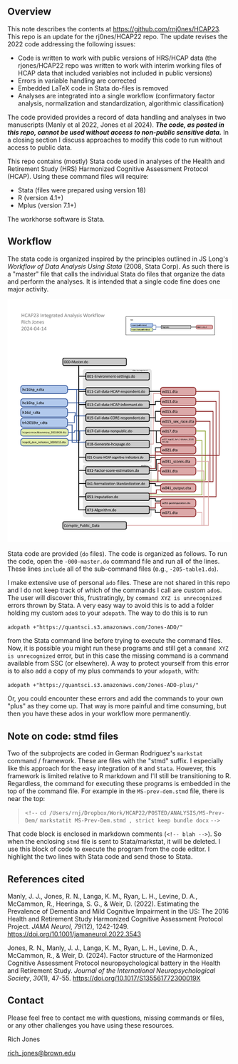 
## Overview
This note describes the contents at https://github.com/rnj0nes/HCAP23. This repo is an update for the rj0nes/HCAP22 repo. The update revises the 2022 code addressing the following issues:

- Code is written to work with public versions of HRS/HCAP data (the rjones/HCAP22 repo was written to work with interim working files of HCAP data that included variables not included in public versions)
- Errors in variable handling are corrected
- Embedded LaTeX code in Stata do-files is removed
- Analyses are integrated into a single workflow (confirmatory factor analysis, normalization and standardization, algorithmic classification)

The code provided provides a record of data handling and analyses in two manuscripts (Manly et al 2022, Jones et al 2024). **_The code, as posted in this repo, cannot be used without access to non-public sensitive data._** In a closing section I discuss approaches to modify this code to run without access to public data. 

This repo contains (mostly) Stata code used in analyses of the Health and Retirement Study (HRS) Harmonized Cognitive Assessment Protocol (HCAP). Using these command files will require:

* Stata (files were prepared using version 18)
* R (version 4.1+)
* Mplus (version 7.1+)

The workhorse software is Stata.
## Workflow

The stata code is organized inspired by the principles outlined in JS Long's _Workflow of Data Analysis  Using Stata_ (2008, Stata Corp). As such there is a "master" file that calls the individual Stata do files that organize the data and perform the analyses. It is intended that a single code fine does one major activity. 

![Figure 1. Workflow organization](https://github.com/rnj0nes/HCAP23/blob/main/HCAP-workflow-integrated-analysis-20230930.png)

Stata code are provided (`do` files). The code is organized as follows. To run the code, open the `-000-master.do` command file and run all of the lines. These lines `include` all of the sub-command files (e.g., `-205-table1.do`).

I make extensive use of personal `ado` files. These are not shared in this
repo and I do not keep track of which of the commands I call are custom `ado`s.
The user will discover this, frustratingly, by `command XYZ is unrecognized` errors
thrown by Stata. A very easy way to avoid this is to add a folder holding my
custom `ado`s to your `adopath`. The way to do this is to run

`adopath +"https://quantsci.s3.amazonaws.com/Jones-ADO/"`

from the Stata command line before trying to execute the command files. Now, it
is possible you might run these programs and still get a `command XYZ is unrecognized`
error, but in this case the missing command is a command available from
SSC (or elsewhere). A way to protect yourself from this error is to also add a
copy of my plus commands to your `adopath`, with:

`adopath +"https://quantsci.s3.amazonaws.com/Jones-ADO-plus/"`

Or, you could encounter these errors and add the commands to your own "plus"
as they come up. That way is more painful and time consuming, but then you
have these ados in your workflow more permanently.

## Note on code: stmd files

Two of the subprojects are coded in German Rodriguez's `markstat` command /
framework. These are files with the "stmd" suffix. I especially like this
approach for the easy integration of `R` and `Stata`. However, this framework is
limited relative to R markdown and I'll still be transitioning to R. Regardless,
the command for executing these programs is embedded in the top of the command
file. For example in the `MS-prev-dem.stmd` file, there is near the top:

> `<!--`
> `cd /Users/rnj/Dropbox/Work/HCAP22/POSTED/ANALYSIS/MS-Prev-Dem/`
> `markstatit MS-Prev-Dem.stmd , strict keep bundle docx`
> `-->`

That code block is enclosed in markdown comments (`<!-- blah -->`). So when the
enclosing `stmd` file is sent to Stata/markstat, it will be deleted. I use this
block of code to execute the program from the code editor. I highlight the two
lines with Stata code and send those to Stata.

## References cited 

Manly, J. J., Jones, R. N., Langa, K. M., Ryan, L. H., Levine, D. A., McCammon, R., Heeringa, S. G., & Weir, D. (2022). Estimating the Prevalence of Dementia and Mild Cognitive Impairment in the US: The 2016 Health and Retirement Study Harmonized Cognitive Assessment Protocol Project. _JAMA Neurol_, _79_(12), 1242-1249. https://doi.org/10.1001/jamaneurol.2022.3543

Jones, R. N., Manly, J. J., Langa, K. M., Ryan, L. H., Levine, D. A., McCammon, R., & Weir, D. (2024). Factor structure of the Harmonized Cognitive Assessment Protocol neuropsychological battery in the Health and Retirement Study. _Journal of the International Neuropsychological Society_, _30_(1), 47-55. https://doi.org/10.1017/S135561772300019X

## Contact

Please feel free to contact me with questions, missing commands or files, or
any other challenges you have using these resources.

Rich Jones

[rich_jones@brown.edu](mailto:rich_jones@brown.edu)

